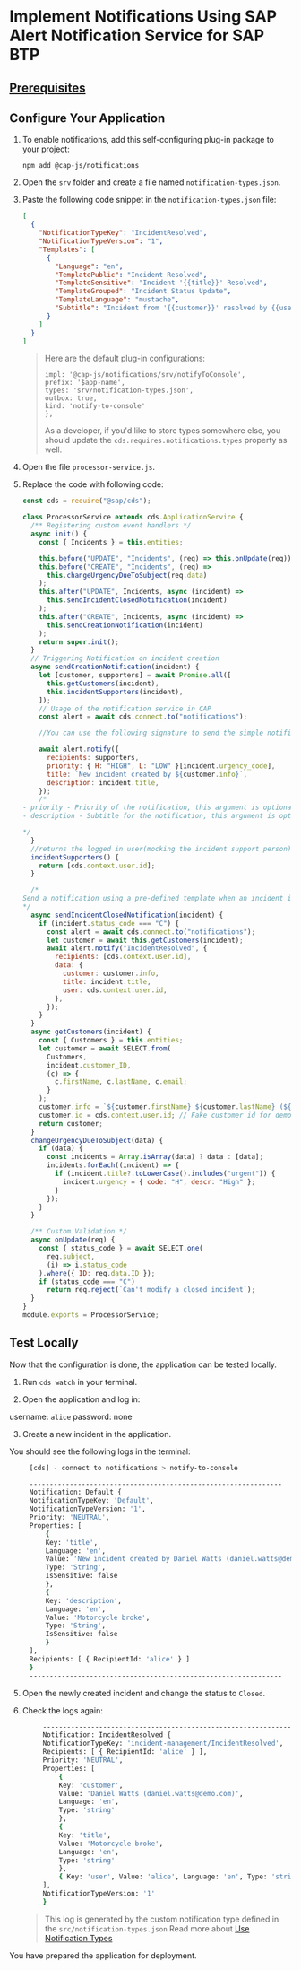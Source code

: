 # Implement Notifications Using SAP Alert Notification Service for SAP BTP

## [Prerequisites]((./mission-prerequisites/1-getting-started-with-alertnotification))
 
## Configure Your Application

1. To enable notifications, add this self-configuring plug-in package to your project:

   ```
   npm add @cap-js/notifications
   ```

2. Open the `srv` folder and create a file named `notification-types.json`. 


3. Paste the following code snippet in the `notification-types.json` file:

   ```json
   [
     {
       "NotificationTypeKey": "IncidentResolved",
       "NotificationTypeVersion": "1",
       "Templates": [
         {
           "Language": "en",
           "TemplatePublic": "Incident Resolved",
           "TemplateSensitive": "Incident '{{title}}' Resolved",
           "TemplateGrouped": "Incident Status Update",
           "TemplateLanguage": "mustache",
           "Subtitle": "Incident from '{{customer}}' resolved by {{user}}."
         }
       ]
     }
   ]
   ```

   > Here are the default plug-in configurations:
   >
   > ```notifications: {
   > impl: '@cap-js/notifications/srv/notifyToConsole',
   > prefix: '$app-name',
   > types: 'srv/notification-types.json',
   > outbox: true,
   > kind: 'notify-to-console'
   > },
   > ```
   >
   > As a developer, if you'd like to store types somewhere else, you should update the `cds.requires.notifications.types` property as well.

3. Open the file `processor-service.js`.

4. Replace the code with following code:

   ```js
   const cds = require("@sap/cds");

   class ProcessorService extends cds.ApplicationService {
     /** Registering custom event handlers */
     async init() {
       const { Incidents } = this.entities;

       this.before("UPDATE", "Incidents", (req) => this.onUpdate(req));
       this.before("CREATE", "Incidents", (req) =>
         this.changeUrgencyDueToSubject(req.data)
       );
       this.after("UPDATE", Incidents, async (incident) =>
         this.sendIncidentClosedNotification(incident)
       );
       this.after("CREATE", Incidents, async (incident) =>
         this.sendCreationNotification(incident)
       );
       return super.init();
     }
     // Triggering Notification on incident creation
     async sendCreationNotification(incident) {
       let [customer, supporters] = await Promise.all([
         this.getCustomers(incident),
         this.incidentSupporters(incident),
       ]);
       // Usage of the notification service in CAP
       const alert = await cds.connect.to("notifications");

       //You can use the following signature to send the simple notification with title and description

       await alert.notify({
         recipients: supporters,
         priority: { H: "HIGH", L: "LOW" }[incident.urgency_code],
         title: `New incident created by ${customer.info}`,
         description: incident.title,
       });
       /*
   - priority - Priority of the notification, this argument is optional, it defaults to NEUTRAL
   - description - Subtitle for the notification, this argument is optional
   
   */
     }
     //returns the logged in user(mocking the incident support person)
     incidentSupporters() {
       return [cds.context.user.id];
     }

     /*
   Send a notification using a pre-defined template when an incident is resolved.
   */
     async sendIncidentClosedNotification(incident) {
       if (incident.status_code === "C") {
         const alert = await cds.connect.to("notifications");
         let customer = await this.getCustomers(incident);
         await alert.notify("IncidentResolved", {
           recipients: [cds.context.user.id],
           data: {
             customer: customer.info,
             title: incident.title,
             user: cds.context.user.id,
           },
         });
       }
     }
     async getCustomers(incident) {
       const { Customers } = this.entities;
       let customer = await SELECT.from(
         Customers,
         incident.customer_ID,
         (c) => {
           c.firstName, c.lastName, c.email;
         }
       );
       customer.info = `${customer.firstName} ${customer.lastName} (${customer.email})`;
       customer.id = cds.context.user.id; // Fake customer id for demo purposes only
       return customer;
     }
     changeUrgencyDueToSubject(data) {
       if (data) {
         const incidents = Array.isArray(data) ? data : [data];
         incidents.forEach((incident) => {
           if (incident.title?.toLowerCase().includes("urgent")) {
             incident.urgency = { code: "H", descr: "High" };
           }
         });
       }
     }

     /** Custom Validation */
     async onUpdate(req) {
       const { status_code } = await SELECT.one(
         req.subject,
         (i) => i.status_code
       ).where({ ID: req.data.ID });
       if (status_code === "C")
         return req.reject(`Can't modify a closed incident`);
     }
   }
   module.exports = ProcessorService;
   ```

## Test Locally

Now that the configuration is done, the application can be tested locally.

1. Run `cds watch` in your terminal.

2. Open the application and log in:

  username: `alice`
  password: none

3. Create a new incident in the application.

  You should see the following logs in the terminal:

   ```sh
        [cds] - connect to notifications > notify-to-console

        ---------------------------------------------------------------
        Notification: Default {
        NotificationTypeKey: 'Default',
        NotificationTypeVersion: '1',
        Priority: 'NEUTRAL',
        Properties: [
            {
            Key: 'title',
            Language: 'en',
            Value: 'New incident created by Daniel Watts (daniel.watts@demo.com)',
            Type: 'String',
            IsSensitive: false
            },
            {
            Key: 'description',
            Language: 'en',
            Value: 'Motorcycle broke',
            Type: 'String',
            IsSensitive: false
            }
        ],
        Recipients: [ { RecipientId: 'alice' } ]
        }
        ---------------------------------------------------------------

   ```

5. Open the newly created incident and change the status to `Closed`.

6. Check the logs again:

   ```sh
        ---------------------------------------------------------------
        Notification: IncidentResolved {
        NotificationTypeKey: 'incident-management/IncidentResolved',
        Recipients: [ { RecipientId: 'alice' } ],
        Priority: 'NEUTRAL',
        Properties: [
            {
            Key: 'customer',
            Value: 'Daniel Watts (daniel.watts@demo.com)',
            Language: 'en',
            Type: 'string'
            },
            {
            Key: 'title',
            Value: 'Motorcycle broke',
            Language: 'en',
            Type: 'string'
            },
            { Key: 'user', Value: 'alice', Language: 'en', Type: 'string' }
        ],
        NotificationTypeVersion: '1'
        }

   ```

   > This log is generated by the custom notification type defined in the `src/notification-types.json`
   > Read more about [Use Notification Types](src/notification-types.jsonhttps://github.com/cap-js/notifications?tab=readme-ov-file#use-notification-types)

You have prepared the application for deployment.
